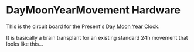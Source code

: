 # DayMoonYearMovement Hardware

This is the circuit board for the Present's [Day Moon Year Clock](https://www.kickstarter.com/projects/scottthrift/the-present-day-moon-year).

It is basically a brain transplant for an existing standard 24h movement that looks like this...

 